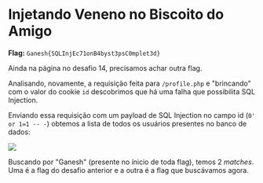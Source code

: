 # Injetando Veneno no Biscoito do Amigo

**Flag:** `Ganesh{SQLInjEc71onB4byst3psC0mplet3d}` 

Ainda na página no desafio 14, precisamos achar outra flag.

Analisando, novamente, a requisição feita para `/profile.php` e "brincando" com o valor do cookie `id` descobrimos que há uma falha que possibilita SQL Injection.

Enviando essa requisição com um payload de SQL Injection no campo id \(`0' or 1=1 -- -`\) obtemos a lista de todos os usuários presentes no banco de dados:

![](https://i.imgur.com/fiNLntW.png)

Buscando por "Ganesh" \(presente no ínicio de toda flag\), temos 2 _matches_. Uma é a flag do desafio anterior e a outra é a flag que buscávamos agora.
